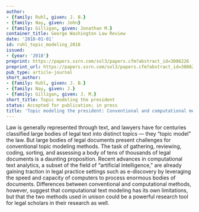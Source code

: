 ```yaml
---
author:
- {family: Ruhl, given: J. B.}
- {family: Nay, given: John}
- {family: Gilligan, given: Jonathan M.}
container_title: George Washington Law Review
date: '2018-01-01'
id: ruhl_topic_modeling_2018
issued:
- {year: '2018'}
preprint: https://papers.ssrn.com/sol3/papers.cfm?abstract_id=3086226
preprint_url: https://papers.ssrn.com/sol3/papers.cfm?abstract_id=3086226
pub_type: article-journal
short_author:
- {family: Ruhl, given: J. B.}
- {family: Nay, given: J.}
- {family: Gilligan, given: J. M.}
short_title: Topic modeling the president
status: Accepted for publication; in press
title: 'Topic modeling the president: Conventional and computational methods'
---
```

Law is generally represented through text, and lawyers have for centuries classified large bodies of legal text into distinct topics &#8212; they &#8220;topic model&#8221; the law. But large bodies of legal documents present challenges for conventional topic modeling methods. The task of gathering, reviewing, coding, sorting, and assessing a body of tens of thousands of legal documents is a daunting proposition. Recent advances in computational text analytics, a subset of the field of &#8220;artificial intelligence,&#8221; are already gaining traction in legal practice settings such as e-discovery by leveraging the speed and capacity of computers to process enormous bodies of documents. Differences between conventional and computational methods, however, suggest that computational text modeling has its own limitations, but that the two methods used in unison could be a powerful research tool for legal scholars in their research as well.
